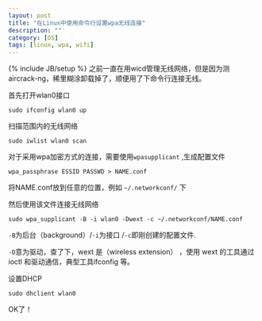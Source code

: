 ```yaml
---
layout: post
title: "在Linux中使用命令行设置wpa无线连接"
description: ""
category: [OS]
tags: [linux, wpa, wifi]
---
```

{% include JB/setup %}
之前一直在用wicd管理无线网络，但是因为测aircrack-ng，稀里糊涂卸载掉了，顺便用了下命令行连接无线。

首先打开wlan0接口

	sudo ifconfig wlan0 up

扫描范围内的无线网络

	sudo iwlist wlan0 scan

对于采用wpa加密方式的连接，需要使用` wpasupplicant ` ,生成配置文件

	wpa_passphrase ESSID PASSWD > NAME.conf

将NAME.conf放到任意的位置，例如 ` ~/.networkconf/ ` 下

然后使用该文件连接无线网络

	sudo wpa_supplicant -B -i wlan0 -Dwext -c ~/.networkconf/NAME.conf

` -B `为后台（background）/` -i `为接口 /` -c `即刚创建的配置文件.

` -D `意为驱动，查了下，wext 是（wireless extension） ，使用 wext 的工具通过 ioctl 和驱动通信，典型工具ifconfig 等。

设置DHCP

	sudo dhclient wlan0

OK了！

